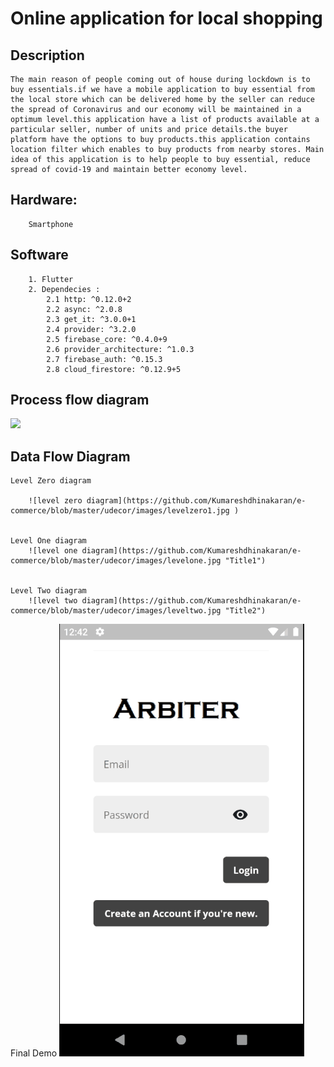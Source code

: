 # **Online application for local shopping**

## Description

    The main reason of people coming out of house during lockdown is to buy essentials.if we have a mobile application to buy essential from the local store which can be delivered home by the seller can reduce the spread of Coronavirus and our economy will be maintained in a optimum level.this application have a list of products available at a particular seller, number of units and price details.the buyer platform have the options to buy products.this application contains location filter which enables to buy products from nearby stores. Main idea of this application is to help people to buy essential, reduce spread of covid-19 and maintain better economy level.

## Hardware: 

        Smartphone

## Software

        1. Flutter
        2. Dependecies :
            2.1 http: ^0.12.0+2
            2.2 async: ^2.0.8
            2.3 get_it: ^3.0.0+1
            2.4 provider: ^3.2.0
            2.5 firebase_core: ^0.4.0+9
            2.6 provider_architecture: ^1.0.3
            2.7 firebase_auth: ^0.15.3
            2.8 cloud_firestore: ^0.12.9+5

## Process flow diagram

![](images/processflow.png)

## Data Flow Diagram

    Level Zero diagram

        ![level zero diagram](https://github.com/Kumareshdhinakaran/e-commerce/blob/master/udecor/images/levelzero1.jpg )


    Level One diagram
        ![level one diagram](https://github.com/Kumareshdhinakaran/e-commerce/blob/master/udecor/images/levelone.jpg "Title1")


    Level Two diagram
        ![level two diagram](https://github.com/Kumareshdhinakaran/e-commerce/blob/master/udecor/images/leveltwo.jpg "Title2")

Final Demo
![Farmers Market Finder Demo](demo/appdemo1.gif)
